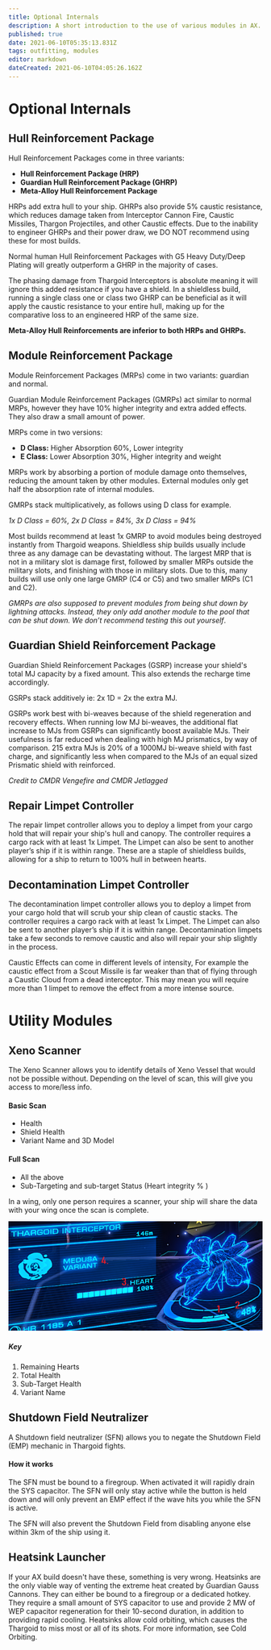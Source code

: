 ```yaml
---
title: Optional Internals
description: A short introduction to the use of various modules in AX.
published: true
date: 2021-06-10T05:35:13.831Z
tags: outfitting, modules
editor: markdown
dateCreated: 2021-06-10T04:05:26.162Z
---
```


# Optional Internals

## Hull Reinforcement Package

Hull Reinforcement Packages come in three variants:

- **Hull Reinforcement Package (HRP)**
- **Guardian Hull Reinforcement Package (GHRP)**
- **Meta-Alloy Hull Reinforcement Package**

HRPs add extra hull to your ship. GHRPs also provide 5% caustic resistance, which reduces damage taken from Interceptor Cannon Fire, Caustic Missiles, Thargon Projectiles, and other Caustic effects. Due to the inability to engineer GHRPs and their power draw,  we DO NOT recommend using these for most builds. 

Normal human Hull Reinforcement Packages with G5 Heavy Duty/Deep Plating will greatly outperform a GHRP in the majority of cases.

The phasing damage from Thargoid Interceptors is absolute meaning it will ignore this added resistance if you have a shield. In a shieldless build, running a single class one or class two GHRP can be beneficial as it will apply the caustic resistance to your entire hull, making up for the comparative loss to an engineered HRP of the same size.

**Meta-Alloy Hull Reinforcements are inferior to both HRPs and GHRPs.**

## Module Reinforcement Package

Module Reinforcement Packages (MRPs) come in two variants: guardian and normal.

Guardian Module Reinforcement Packages (GMRPs) act similar to normal MRPs, however they have 10% higher integrity and extra added effects. They also draw a small amount of power.

MRPs come in two versions:

- **D Class:** Higher Absorption 60%, Lower integrity
- **E Class:** Lower Absorption 30%, Higher integrity and weight

MRPs work by absorbing a portion of module damage onto themselves, reducing the amount taken by other modules. External modules only get half the absorption rate of internal modules.

GMRPs stack multiplicatively, as follows using D class for example.

*1x D Class = 60%, 2x D Class = 84%, 3x D Class = 94%*

Most builds recommend at least 1x GMRP to avoid modules being destroyed instantly from Thargoid weapons. Shieldless ship builds usually include three as any damage can be devastating without. The largest MRP that is not in a military slot is damage first, followed by smaller MRPs outside the military slots, and finishing with those in military slots. Due to this, many builds will use only one large GMRP (C4 or C5) and two smaller MRPs (C1 and C2).

*GMRPs are also supposed to prevent modules from being shut down by lightning attacks. Instead, they only add another module to the pool that can be shut down. We don’t recommend testing this out yourself*.

## Guardian Shield Reinforcement Package

Guardian Shield Reinforcement Packages (GSRP) increase your shield's total MJ capacity by a fixed amount. This also extends the recharge time accordingly.

GSRPs stack additively ie: 2x 1D = 2x the extra MJ.

GSRPs work best with bi-weaves because of the shield regeneration and recovery effects. When running low MJ bi-weaves, the additional flat increase to MJs from GSRPs can significantly boost available MJs. Their usefulness is far reduced when dealing with high MJ prismatics, by way of comparison. 215 extra MJs is 20% of a 1000MJ bi-weave shield with fast charge, and significantly less when compared to the MJs of an equal sized Prismatic shield with reinforced.

*Credit to CMDR Vengefire and CMDR Jetlagged*

## Repair Limpet Controller
The repair limpet controller allows you to deploy a limpet from your cargo hold that will repair your ship's hull and canopy. The controller requires a cargo rack with at least 1x Limpet. The Limpet can also be sent to another player’s ship if it is within range. These are a staple of shieldless builds, allowing for a ship to return to 100% hull in between hearts.

## Decontamination Limpet Controller
The decontamination limpet controller allows you to deploy a limpet from your cargo hold that will scrub your ship clean of caustic stacks. The controller requires a cargo rack with at least 1x Limpet. The Limpet can also be sent to another player’s ship if it is within range. Decontamination limpets take a few seconds to remove caustic and also will repair your ship slightly in the process.

Caustic Effects can come in different levels of intensity, For example the caustic effect from a Scout Missile is far weaker than that of flying through a Caustic Cloud from a dead interceptor. This may mean you will require more than 1 limpet to remove the effect from a more intense source.

# Utility Modules

## Xeno Scanner
The Xeno Scanner allows you to identify details of Xeno Vessel that would not be possible without. Depending on the level of scan, this will give you access to more/less info.

#### Basic Scan

- Health
- Shield Health
- Variant Name and 3D Model

#### Full Scan

- All the above
- Sub-Targeting and sub-target Status (Heart integrity % )

In a wing, only one person requires a scanner, your ship will share the data with your wing once the scan is complete.

![xenoscan.png](/xenoscan.png)

##### Key
1. Remaining Hearts
2. Total Health
3. Sub-Target Health
4. Variant Name

## Shutdown Field Neutralizer
A Shutdown field neutralizer (SFN) allows you to negate the Shutdown Field (EMP) mechanic in Thargoid fights.

#### How it works

The SFN must be bound to a firegroup. When activated it will rapidly drain the SYS capacitor. The SFN will only stay active while the button is held down and will only prevent an EMP effect if the wave hits you while the SFN is active.

The SFN will also prevent the Shutdown Field from disabling anyone else within 3km of the ship using it.

## Heatsink Launcher
If your AX build doesn't have these, something is very wrong. Heatsinks are the only viable way of venting the extreme heat created by Guardian Gauss Cannons. They can either be bound to a firegroup or a dedicated hotkey. They require a small amount of SYS capacitor to use and provide 2 MW of WEP capacitor regeneration for their 10-second duration, in addition to providing rapid cooling. Heatsinks allow cold orbiting, which causes the Thargoid to miss most or all of its shots. For more information, see Cold Orbiting.